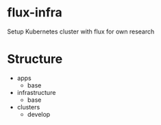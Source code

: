 # flux-infra
Setup Kubernetes cluster with flux for own research

# Structure
- apps
  - base 
- infrastructure
  - base
- clusters
  - develop

